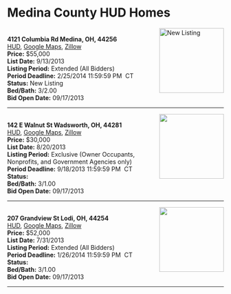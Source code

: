 # Medina County HUD Homes

[<img alt="New Listing" src="https://www.hudhomestore.com/pages/ImageShow.aspx?Case=412-489146" align="right" style="height:150px;">](http://www.hudhomestore.com/Listing/PropertyDetails.aspx?caseNumber=412-489146)  
**4121 Columbia Rd Medina, OH, 44256**  
[HUD](http://www.hudhomestore.com/Listing/PropertyDetails.aspx?caseNumber=412-489146), [Google Maps](http://maps.google.com/maps?q=4121+Columbia+Rd+Medina%2C+OH%2C+44256), [Zillow](http://www.zillow.com/homes/4121+Columbia+Rd+Medina%2C+OH%2C+44256/)  
**Price:** $55,000  
**List Date:** 9/13/2013  
**Listing Period:** Extended (All Bidders)  
**Period Deadline:** 2/25/2014 11:59:59 PM  CT  
**Status:** New Listing  
**Bed/Bath:** 3/2.00  
**Bid Open Date:** 09/17/2013

***

[<img alt="" src="https://www.hudhomestore.com/pages/ImageShow.aspx?Case=412-610807" align="right" style="height:150px;">](http://www.hudhomestore.com/Listing/PropertyDetails.aspx?caseNumber=412-610807)  
**142 E Walnut St Wadsworth, OH, 44281**  
[HUD](http://www.hudhomestore.com/Listing/PropertyDetails.aspx?caseNumber=412-610807), [Google Maps](http://maps.google.com/maps?q=142+E+Walnut+St+Wadsworth%2C+OH%2C+44281), [Zillow](http://www.zillow.com/homes/142+E+Walnut+St+Wadsworth%2C+OH%2C+44281/)  
**Price:** $30,000  
**List Date:** 8/20/2013  
**Listing Period:** Exclusive (Owner Occupants, Nonprofits, and Government Agencies only)  
**Period Deadline:** 9/18/2013 11:59:59 PM  CT  
**Status:**   
**Bed/Bath:** 3/1.00  
**Bid Open Date:** 09/17/2013

***

[<img alt="" src="https://www.hudhomestore.com/pages/ImageShow.aspx?Case=412-586492" align="right" style="height:150px;">](http://www.hudhomestore.com/Listing/PropertyDetails.aspx?caseNumber=412-586492)  
**207 Grandview St Lodi, OH, 44254**  
[HUD](http://www.hudhomestore.com/Listing/PropertyDetails.aspx?caseNumber=412-586492), [Google Maps](http://maps.google.com/maps?q=207+Grandview+St+Lodi%2C+OH%2C+44254), [Zillow](http://www.zillow.com/homes/207+Grandview+St+Lodi%2C+OH%2C+44254/)  
**Price:** $52,000  
**List Date:** 7/31/2013  
**Listing Period:** Extended (All Bidders)  
**Period Deadline:** 1/26/2014 11:59:59 PM  CT  
**Status:**   
**Bed/Bath:** 3/1.00  
**Bid Open Date:** 09/17/2013

***

